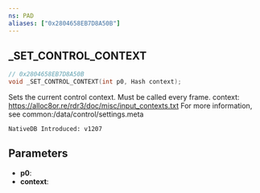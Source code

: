 ```yaml
---
ns: PAD
aliases: ["0x2804658EB7D8A50B"]
---
```

## _SET_CONTROL_CONTEXT

```c
// 0x2804658EB7D8A50B
void _SET_CONTROL_CONTEXT(int p0, Hash context);
```

Sets the current control context. Must be called every frame.
context: https://alloc8or.re/rdr3/doc/misc/input_contexts.txt
For more information, see common:/data/control/settings.meta

```
NativeDB Introduced: v1207
```

## Parameters
* **p0**:
* **context**:
